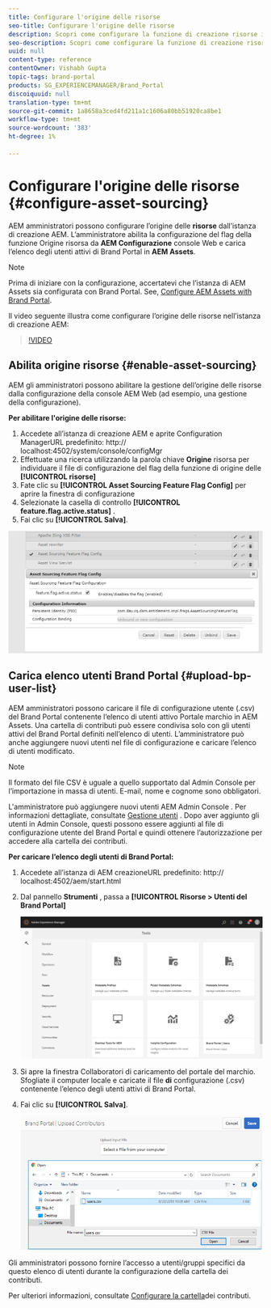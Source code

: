 ```yaml
---
title: Configurare l'origine delle risorse
seo-title: Configurare l'origine delle risorse
description: Scopri come configurare la funzione di creazione risorse in  AEM Assets.
seo-description: Scopri come configurare la funzione di creazione risorse in  AEM Assets.
uuid: null
content-type: reference
contentOwner: Vishabh Gupta
topic-tags: brand-portal
products: SG_EXPERIENCEMANAGER/Brand_Portal
discoiquuid: null
translation-type: tm+mt
source-git-commit: 1a8658a3ced4fd211a1c1606a80bb51920ca8be1
workflow-type: tm+mt
source-wordcount: '383'
ht-degree: 1%

---
```



# Configurare l&#39;origine delle risorse {#configure-asset-sourcing}

AEM amministratori possono configurare l’origine delle **risorse** dall’istanza di creazione AEM. L’amministratore abilita la configurazione del flag della funzione Origine risorsa da **AEM Configurazione** console Web e carica l’elenco degli utenti attivi di Brand Portal in **AEM Assets**.

>[!NOTE]
>
>Prima di iniziare con la configurazione, accertatevi che l’istanza di AEM Assets  sia configurata con Brand Portal. See, [Configure AEM Assets with Brand Portal](../using/configure-aem-assets-with-brand-portal.md).

Il video seguente illustra come configurare l’origine delle risorse nell’istanza di creazione AEM:

>[!VIDEO](https://video.tv.adobe.com/v/29771)

## Abilita origine risorse {#enable-asset-sourcing}

AEM gli amministratori possono abilitare la gestione dell’origine delle risorse dalla configurazione della console AEM Web (ad esempio, una gestione della configurazione).

**Per abilitare l&#39;origine delle risorse:**
1. Accedete all’istanza di creazione AEM e aprite Configuration ManagerURL predefinito: http:// localhost:4502/system/console/configMgr
1. Effettuate una ricerca utilizzando la parola chiave **Origine** risorsa per individuare il file di configurazione del flag della funzione di origine delle **[!UICONTROL risorse]**
1. Fate clic su **[!UICONTROL Asset Sourcing Feature Flag Config]** per aprire la finestra di configurazione
1. Selezionate la casella di controllo **[!UICONTROL feature.flag.active.status]** .
1. Fai clic su **[!UICONTROL Salva]**.

![](assets/enable-asset-sourcing.png)

## Carica elenco utenti Brand Portal {#upload-bp-user-list}

AEM amministratori possono caricare il file di configurazione utente (.csv) del Brand Portal contenente l’elenco di utenti attivo  Portale marchio in AEM Assets. Una cartella di contributi può essere condivisa solo con gli utenti attivi del Brand Portal definiti nell’elenco di utenti. L’amministratore può anche aggiungere nuovi utenti nel file di configurazione e caricare l’elenco di utenti modificato.

>[!NOTE]
>
>Il formato del file CSV è uguale a quello supportato dal Admin Console  per l’importazione in massa di utenti. E-mail, nome e cognome sono obbligatori.

L&#39;amministratore può aggiungere nuovi utenti AEM Admin Console . Per informazioni dettagliate, consultate [Gestione utenti](brand-portal-adding-users.md) . Dopo aver aggiunto gli utenti in  Admin Console, questi possono essere aggiunti al file di configurazione utente del Brand Portal e quindi ottenere l’autorizzazione per accedere alla cartella dei contributi.

**Per caricare l’elenco degli utenti di Brand Portal:**
1. Accedete all’istanza di AEM creazioneURL predefinito: http:// localhost:4502/aem/start.html
1. Dal pannello **Strumenti** , passa a **[!UICONTROL Risorse > Utenti del Brand Portal]**

   ![](assets/upload-user-list1.png)

1. Si apre la finestra Collaboratori di caricamento del portale del marchio.
Sfogliate il computer locale e caricate il file **di** configurazione (.csv) contenente l’elenco degli utenti attivi di Brand Portal.
1. Fai clic su **[!UICONTROL Salva]**.

   ![](assets/upload-user-list2.png)


Gli amministratori possono fornire l’accesso a utenti/gruppi specifici da questo elenco di utenti durante la configurazione della cartella dei contributi.

Per ulteriori informazioni, consultate [Configurare la cartella](brand-portal-contribution-folder.md)dei contributi.
